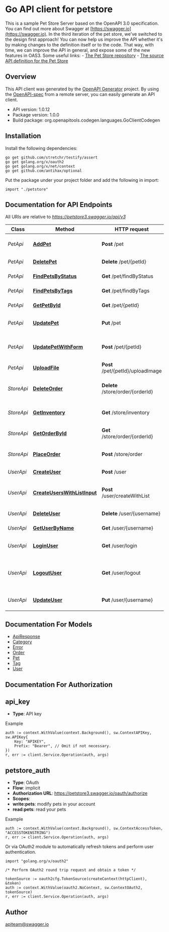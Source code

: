 # Go API client for petstore

This is a sample Pet Store Server based on the OpenAPI 3.0 specification.  You can find out more about Swagger at [https://swagger.io](https://swagger.io). In the third iteration of the pet store, we've switched to the design first approach! You can now help us improve the API whether it's by making changes to the definition itself or to the code. That way, with time, we can improve the API in general, and expose some of the new features in OAS3.  Some useful links: - [The Pet Store repository](https://github.com/swagger-api/swagger-petstore) - [The source API definition for the Pet Store](https://github.com/swagger-api/swagger-petstore/blob/master/src/main/resources/openapi.yaml)

## Overview
This API client was generated by the [OpenAPI Generator](https://openapi-generator.tech) project.  By using the [OpenAPI-spec](https://www.openapis.org/) from a remote server, you can easily generate an API client.

- API version: 1.0.12
- Package version: 1.0.0
- Build package: org.openapitools.codegen.languages.GoClientCodegen

## Installation

Install the following dependencies:

```shell
go get github.com/stretchr/testify/assert
go get golang.org/x/oauth2
go get golang.org/x/net/context
go get github.com/antihax/optional
```

Put the package under your project folder and add the following in import:

```golang
import "./petstore"
```

## Documentation for API Endpoints

All URIs are relative to *https://petstore3.swagger.io/api/v3*

Class | Method | HTTP request | Description
------------ | ------------- | ------------- | -------------
*PetApi* | [**AddPet**](docs/PetApi.md#addpet) | **Post** /pet | Add a new pet to the store.
*PetApi* | [**DeletePet**](docs/PetApi.md#deletepet) | **Delete** /pet/{petId} | Deletes a pet.
*PetApi* | [**FindPetsByStatus**](docs/PetApi.md#findpetsbystatus) | **Get** /pet/findByStatus | Finds Pets by status.
*PetApi* | [**FindPetsByTags**](docs/PetApi.md#findpetsbytags) | **Get** /pet/findByTags | Finds Pets by tags.
*PetApi* | [**GetPetById**](docs/PetApi.md#getpetbyid) | **Get** /pet/{petId} | Find pet by ID.
*PetApi* | [**UpdatePet**](docs/PetApi.md#updatepet) | **Put** /pet | Update an existing pet.
*PetApi* | [**UpdatePetWithForm**](docs/PetApi.md#updatepetwithform) | **Post** /pet/{petId} | Updates a pet in the store with form data.
*PetApi* | [**UploadFile**](docs/PetApi.md#uploadfile) | **Post** /pet/{petId}/uploadImage | Uploads an image.
*StoreApi* | [**DeleteOrder**](docs/StoreApi.md#deleteorder) | **Delete** /store/order/{orderId} | Delete purchase order by identifier.
*StoreApi* | [**GetInventory**](docs/StoreApi.md#getinventory) | **Get** /store/inventory | Returns pet inventories by status.
*StoreApi* | [**GetOrderById**](docs/StoreApi.md#getorderbyid) | **Get** /store/order/{orderId} | Find purchase order by ID.
*StoreApi* | [**PlaceOrder**](docs/StoreApi.md#placeorder) | **Post** /store/order | Place an order for a pet.
*UserApi* | [**CreateUser**](docs/UserApi.md#createuser) | **Post** /user | Create user.
*UserApi* | [**CreateUsersWithListInput**](docs/UserApi.md#createuserswithlistinput) | **Post** /user/createWithList | Creates list of users with given input array.
*UserApi* | [**DeleteUser**](docs/UserApi.md#deleteuser) | **Delete** /user/{username} | Delete user resource.
*UserApi* | [**GetUserByName**](docs/UserApi.md#getuserbyname) | **Get** /user/{username} | Get user by user name.
*UserApi* | [**LoginUser**](docs/UserApi.md#loginuser) | **Get** /user/login | Logs user into the system.
*UserApi* | [**LogoutUser**](docs/UserApi.md#logoutuser) | **Get** /user/logout | Logs out current logged in user session.
*UserApi* | [**UpdateUser**](docs/UserApi.md#updateuser) | **Put** /user/{username} | Update user resource.


## Documentation For Models

 - [ApiResponse](docs/ApiResponse.md)
 - [Category](docs/Category.md)
 - [Error](docs/Error.md)
 - [Order](docs/Order.md)
 - [Pet](docs/Pet.md)
 - [Tag](docs/Tag.md)
 - [User](docs/User.md)


## Documentation For Authorization



## api_key

- **Type**: API key

Example

```golang
auth := context.WithValue(context.Background(), sw.ContextAPIKey, sw.APIKey{
    Key: "APIKEY",
    Prefix: "Bearer", // Omit if not necessary.
})
r, err := client.Service.Operation(auth, args)
```


## petstore_auth


- **Type**: OAuth
- **Flow**: implicit
- **Authorization URL**: https://petstore3.swagger.io/oauth/authorize
- **Scopes**: 
 - **write:pets**: modify pets in your account
 - **read:pets**: read your pets

Example

```golang
auth := context.WithValue(context.Background(), sw.ContextAccessToken, "ACCESSTOKENSTRING")
r, err := client.Service.Operation(auth, args)
```

Or via OAuth2 module to automatically refresh tokens and perform user authentication.

```golang
import "golang.org/x/oauth2"

/* Perform OAuth2 round trip request and obtain a token */

tokenSource := oauth2cfg.TokenSource(createContext(httpClient), &token)
auth := context.WithValue(oauth2.NoContext, sw.ContextOAuth2, tokenSource)
r, err := client.Service.Operation(auth, args)
```


## Author

apiteam@swagger.io

